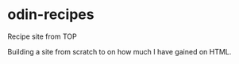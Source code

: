 # odin-recipes
Recipe site from TOP

Building a site from scratch to on how much I have gained on HTML.
